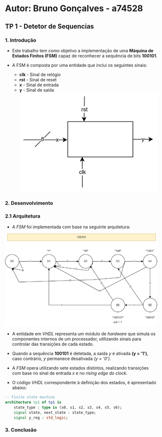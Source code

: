 # Autor: Bruno Gonçalves - a74528

## TP 1 - Detetor de Sequencias

### 1. Introdução

- Este trabalho tem como objetivo a implementação de uma **Máquina de Estados Finitos (FSM)** capaz de reconhecer a sequência de bits **100101**.

- A FSM é composta por uma entidade que inclui os seguintes sinais:
    - **clk** - Sinal de relógio
    - **rst** - Sinal de reset
    - **x** - Sinal de entrada
    - **y** - Sinal de saída
![Entidae3W](./images/entity.jpg)

### 2. Desenvolvimento

### 2.1 Arquitetura

- A *FSM* foi implementada com base na seguinte arquitetura:

![Architecture](./images/Architecture.jpg)

- A entidade em *VHDL* representa um módulo de *hardware* que simula os componentes internos de um processador, utilizando sinais para controlar das transições de cada estado.

- Quando a sequência **100101** é detetada, a saída *y* é ativada **(y = '1')**, caso contrário, *y* permanece desativada *(y = '0')*.
- A *FSM* opera utilizando sete estados distintos, realizando transições com base no sinal de entrada *x* e no *rising edge do clock*.
- O código *VHDL* correspondente à definição dos estados, é apresentado abaixo:

```vhdl
-- Finite state machine
architecture tp1 of tp1 is
    state_type : type is (s0, s1, s2, s3, s4, s5, s6);
    signal state, next_state : state_type;
    signal y_reg : std_logic;
```

<!-- Screenshot da simulação -->

### 3. Conclusão


